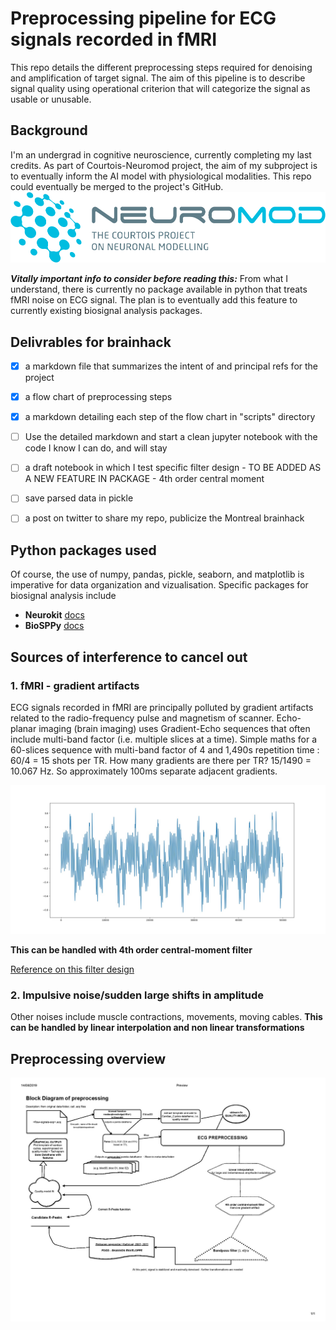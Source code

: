 # Preprocessing pipeline for ECG signals recorded in fMRI #
This repo details the different preprocessing steps required for denoising and amplification of target signal. 
The aim of this pipeline is to describe signal quality using operational criterion that will categorize the signal as usable or unusable.

## Background ##
I'm an undergrad in cognitive neuroscience, currently completing my last credits.
As part of Courtois-Neuromod project, the aim of my subproject is to eventually inform the AI model with physiological modalities. This repo could eventually be merged to the project's GitHub. ![Neuromod](logo-vector-rgb.png)

___Vitally important info to consider before reading this:___ From what I understand, there is currently no package available in python that treats fMRI noise on ECG signal. The plan is to eventually add this feature to currently existing biosignal analysis packages.

## Delivrables for brainhack ##
- [x] a markdown file that summarizes the intent of and principal refs for the project
- [x] a flow chart of preprocessing steps
- [x] a markdown detailing each step of the flow chart  in "scripts" directory
- [ ] Use the detailed markdown and start a clean jupyter notebook with the code I know I can do, and will stay
- [ ] a draft notebook in which I test specific filter design - TO BE ADDED AS A NEW FEATURE IN PACKAGE - 4th order central moment
- [ ] save parsed data in pickle
- [ ] a post on twitter to share my repo, publicize the Montreal brainhack



## Python packages used ##
Of course, the use of numpy, pandas, pickle, seaborn, and matplotlib is imperative for data organization and vizualisation.
Specific packages for biosignal analysis include
* __Neurokit__ [docs](https://www.neurokit.readthedocs.io/en/latest/)
* __BioSPPy__ [docs](https://www.biosppy.readthedocs.io/en/stable/)



## Sources of interference to cancel out ##

### 1. fMRI - gradient artifacts ###
ECG signals recorded in fMRI are principally polluted by gradient artifacts related to the radio-frequency pulse and magnetism of scanner. Echo-planar imaging (brain imaging) uses Gradient-Echo sequences that often include multi-band factor (i.e. multiple slices at a time). Simple maths for a 60-slices sequence with multi-band factor of 4 and 1,490s repetition time : 60/4 = 15 shots per TR. How many gradients are there per TR? 15/1490 = 10.067 Hz. So approximately 100ms separate adjacent gradients.

![Polluted ECG](polluted-ecg-example.jpg "polluted ECG")

**This can be handled with 4th order central-moment filter** 

[Reference on this filter design](https://www.ncbi.nlm.nih.gov/pubmed/28981438/)

### 2. Impulsive noise/sudden large shifts in amplitude ###

Other noises include muscle contractions, movements, moving cables. 
**This can be handled by linear interpolation and non linear transformations**


## Preprocessing overview
![overall structure](preproc-flow-chart.jpg)



